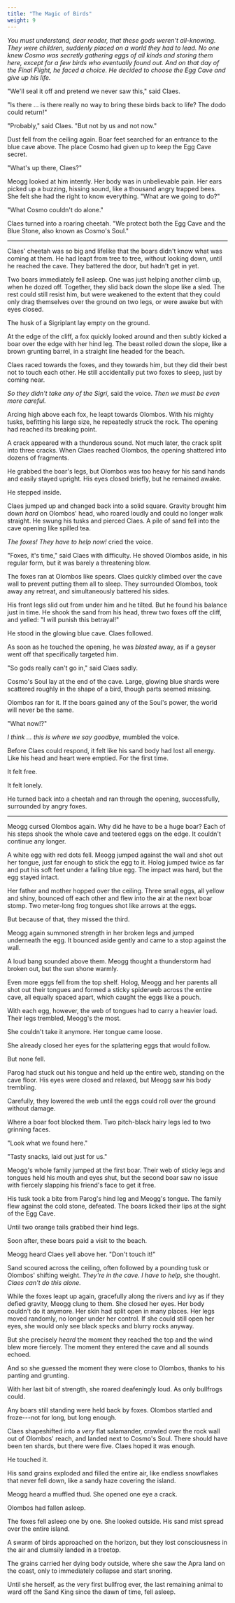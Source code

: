 ```yaml
---
title: "The Magic of Birds"
weight: 9
---
```


_You must understand, dear reader, that these gods weren't all-knowing. They were children, suddenly placed on a world they had to lead. No one knew Cosmo was secretly gathering eggs of all kinds and storing them here, except for a few birds who eventually found out. And on that day of the Final Flight, he faced a choice. He decided to choose the Egg Cave and give up his life._

"We'll seal it off and pretend we never saw this," said Claes.

"Is there ... is there really no way to bring these birds back to life? The dodo could return!"

"Probably," said Claes. "But not by us and not now."

Dust fell from the ceiling again. Boar feet searched for an entrance to the blue cave above. The place Cosmo had given up to keep the Egg Cave secret.

"What's up there, Claes?" 

Meogg looked at him intently. Her body was in unbelievable pain. Her ears picked up a buzzing, hissing sound, like a thousand angry trapped bees. She felt she had the right to know everything. "What are we going to do?"

"What Cosmo couldn't do alone." 

Claes turned into a roaring cheetah. "We protect both the Egg Cave and the Blue Stone, also known as Cosmo's Soul."

___

Claes' cheetah was so big and lifelike that the boars didn't know what was coming at them. He had leapt from tree to tree, without looking down, until he reached the cave. They battered the door, but hadn't get in yet.

Two boars immediately fell asleep. One was just helping another climb up, when he dozed off. Together, they slid back down the slope like a sled. The rest could still resist him, but were weakened to the extent that they could only drag themselves over the ground on two legs, or were awake but with eyes closed. 

The husk of a Sigriplant lay empty on the ground.

At the edge of the cliff, a fox quickly looked around and then subtly kicked a boar over the edge with her hind leg. The beast rolled down the slope, like a brown grunting barrel, in a straight line headed for the beach.

Claes raced towards the foxes, and they towards him, but they did their best not to touch each other. He still accidentally put two foxes to sleep, just by coming near. 

_So they didn't take any of the Sigri,_ said the voice. _Then we must be even more careful._

Arcing high above each fox, he leapt towards Olombos. With his mighty tusks, befitting his large size, he repeatedly struck the rock. The opening had reached its breaking point.

A crack appeared with a thunderous sound. Not much later, the crack split into three cracks. When Claes reached Olombos, the opening shattered into dozens of fragments.

He grabbed the boar's legs, but Olombos was too heavy for his sand hands and easily stayed upright. His eyes closed briefly, but he remained awake.

He stepped inside.

Claes jumped up and changed back into a solid square. Gravity brought him down _hard_ on Olombos' head, who roared loudly and could no longer walk straight. He swung his tusks and pierced Claes. A pile of sand fell into the cave opening like spilled tea.

_The foxes! They have to help now!_ cried the voice.

"Foxes, it's time," said Claes with difficulty. He shoved Olombos aside, in his regular form, but it was barely a threatening blow.

The foxes ran at Olombos like spears. Claes quickly climbed over the cave wall to prevent putting them all to sleep. They surrounded Olombos, took away any retreat, and simultaneously battered his sides.

His front legs slid out from under him and he tilted. But he found his balance just in time. He shook the sand from his head, threw two foxes off the cliff, and yelled: "I will punish this betrayal!"

He stood in the glowing blue cave. Claes followed.

As soon as he touched the opening, he was _blasted_ away, as if a geyser went off that specifically targeted him.

"So gods really can't go in," said Claes sadly. 

Cosmo's Soul lay at the end of the cave. Large, glowing blue shards were scattered roughly in the shape of a bird, though parts seemed missing.

Olombos ran for it. If the boars gained any of the Soul's power, the world will never be the same. 

"What now!?"

_I think ... this is where we say goodbye,_ mumbled the voice. 

Before Claes could respond, it felt like his sand body had lost all energy. Like his head and heart were emptied. For the first time.

It felt free.

It felt lonely.

He turned back into a cheetah and ran through the opening, successfully, surrounded by angry foxes.

___

Meogg cursed Olombos again. Why did he have to be a huge boar? Each of his steps shook the whole cave and teetered eggs on the edge. It couldn't continue any longer.

A white egg with red dots fell. Meogg jumped against the wall and shot out her tongue, just far enough to stick the egg to it. Holog jumped twice as far and put his soft feet under a falling blue egg. The impact was hard, but the egg stayed intact.

Her father and mother hopped over the ceiling. Three small eggs, all yellow and shiny, bounced off each other and flew into the air at the next boar stomp. Two meter-long frog tongues shot like arrows at the eggs.

But because of that, they missed the third.

Meogg again summoned strength in her broken legs and jumped underneath the egg. It bounced aside gently and came to a stop against the wall.

A loud bang sounded above them. Meogg thought a thunderstorm had broken out, but the sun shone warmly. 

Even more eggs fell from the top shelf. Holog, Meogg and her parents all shot out their tongues and formed a sticky spiderweb across the entire cave, all equally spaced apart, which caught the eggs like a pouch. 

With each egg, however, the web of tongues had to carry a heavier load. Their legs trembled, Meogg's the most.

She couldn't take it anymore. Her tongue came loose. 

She already closed her eyes for the splattering eggs that would follow.

But none fell. 

Parog had stuck out his tongue and held up the entire web, standing on the cave floor. His eyes were closed and relaxed, but Meogg saw his body trembling.

Carefully, they lowered the web until the eggs could roll over the ground without damage.

Where a boar foot blocked them. Two pitch-black hairy legs led to two grinning faces. 

"Look what we found here."

"Tasty snacks, laid out just for us."

Meogg's whole family jumped at the first boar. Their web of sticky legs and tongues held his mouth and eyes shut, but the second boar saw no issue with fiercely slapping his friend's face to get it free.

His tusk took a bite from Parog's hind leg and Meogg's tongue. The family flew against the cold stone, defeated. The boars licked their lips at the sight of the Egg Cave.

Until two orange tails grabbed their hind legs. 

Soon after, these boars paid a visit to the beach.

Meogg heard Claes yell above her. "Don't touch it!" 

Sand scoured across the ceiling, often followed by a pounding tusk or Olombos' shifting weight. _They're in the cave. I have to help_, she thought. _Claes can't do this alone._

While the foxes leapt up again, gracefully along the rivers and ivy as if they defied gravity, Meogg clung to them. She closed her eyes. Her body couldn't do it anymore. Her skin had split open in many places. Her legs moved randomly, no longer under her control. If she could still open her eyes, she would only see black specks and blurry rocks anyway.

But she precisely _heard_ the moment they reached the top and the wind blew more fiercely. The moment they entered the cave and all sounds echoed. 

And so she guessed the moment they were close to Olombos, thanks to his panting and grunting.

With her last bit of strength, she roared deafeningly loud. As only bullfrogs could.

Any boars still standing were held back by foxes. Olombos startled and froze---not for long, but long enough.

Claes shapeshifted into a _very_ flat salamander, crawled over the rock wall out of Olombos' reach, and landed next to Cosmo's Soul. There should have been ten shards, but there were five. Claes hoped it was enough.

He touched it.

His sand grains exploded and filled the entire air, like endless snowflakes that never fell down, like a sandy haze covering the island. 

Meogg heard a muffled thud. She opened one eye a crack.

Olombos had fallen asleep. 

The foxes fell asleep one by one. She looked outside. His sand mist spread over the entire island. 

A swarm of birds approached on the horizon, but they lost consciousness in the air and clumsily landed in a treetop. 

The grains carried her dying body outside, where she saw the Apra land on the coast, only to immediately collapse and start snoring.

Until she herself, as the very first bullfrog ever, the last remaining animal to ward off the Sand King since the dawn of time, fell asleep.
